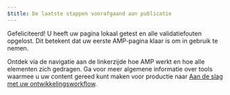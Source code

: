 ```yaml
---
$title: De laatste stappen voorafgaand aan publicatie
---
```


Gefeliciteerd! U heeft uw pagina lokaal getest en alle validatiefouten opgelost. Dit betekent dat uw eerste AMP-pagina klaar is om in gebruik te nemen.

Ontdek via de navigatie aan de linkerzijde hoe AMP werkt en hoe alle elementen zich gedragen. Ga voor meer algemene informatie over tools waarmee u uw content gereed kunt maken voor productie naar [Aan de slag met uw ontwikkelingsworkflow](https://developers.google.com/web/tools/setup/).
